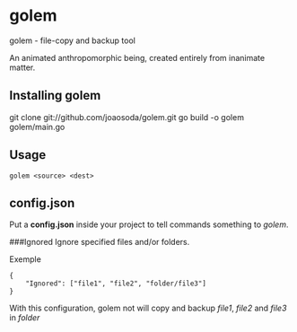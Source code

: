 golem
=====

golem - file-copy and backup tool

An animated anthropomorphic being, created entirely from inanimate matter.


Installing golem
----------------

  git clone git://github.com/joaosoda/golem.git
	go build -o golem golem/main.go

Usage
-----

	golem <source> <dest>

config.json
-----------

Put a **config.json** inside your project to tell commands something to *golem*.

###Ignored
Ignore specified files and/or folders.

Exemple

	{
	    "Ignored": ["file1", "file2", "folder/file3"]
	}

With this configuration, golem not will copy and backup *file1*, *file2* and *file3* in *folder*
